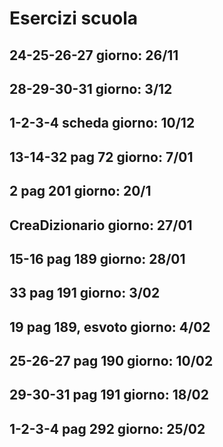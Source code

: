 # Esercizi scuola
## 24-25-26-27 giorno: 26/11
## 28-29-30-31 giorno: 3/12
## 1-2-3-4 scheda giorno: 10/12
## 13-14-32 pag 72 giorno: 7/01
## 2 pag 201 giorno: 20/1
## CreaDizionario giorno: 27/01
## 15-16 pag 189 giorno: 28/01
## 33 pag 191 giorno: 3/02
## 19 pag 189, esvoto giorno: 4/02
## 25-26-27 pag 190 giorno: 10/02
## 29-30-31 pag 191 giorno: 18/02
## 1-2-3-4 pag 292 giorno: 25/02
